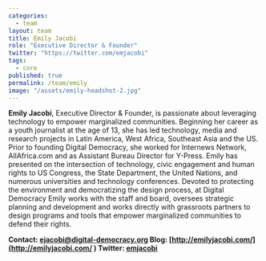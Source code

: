 ```yaml
---
categories: 
  - team
layout: team
title: Emily Jacobi
role: "Executive Director & Founder"
twitter: "https://twitter.com/emjacobi"
tags: 
  - core
published: true
permalink: /team/emily
image: "/assets/emily-headshot-2.jpg"
---
```


**Emily Jacobi**, Executive Director & Founder, is passionate about leveraging technology to empower marginalized communities. Beginning her career as a youth journalist at the age of 13, she has led technology, media and research projects in Latin America, West Africa, Southeast Asia and the US. Prior to founding Digital Democracy, she worked for Internews Network, AllAfrica.com and as Assistant Bureau Director for Y-Press. Emily has presented on the intersection of technology, civic engagement and human rights to US Congress, the State Department, the United Nations, and numerous universities and technology conferences. Devoted to protecting the environment and democratizing the design process, at Digital Democracy Emily works with the staff and board, oversees strategic planning and development and works directly with grassroots partners to design programs and tools that empower marginalized communities to defend their rights.

**Contact: [ejacobi@digital-democracy.org](mailto:ejacobi@digital-democracy.org) 
Blog: [http://emilyjacobi.com/](http://emilyjacobi.com/ )
Twitter: [emjacobi](https://twitter.com/emjacobi)**